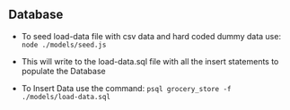 ## Database

- To seed load-data file with csv data and hard coded dummy data use:
```node ./models/seed.js```
- This will write to the load-data.sql file with all the insert statements to populate the Database

- To Insert Data use the command:
```psql grocery_store -f ./models/load-data.sql```
